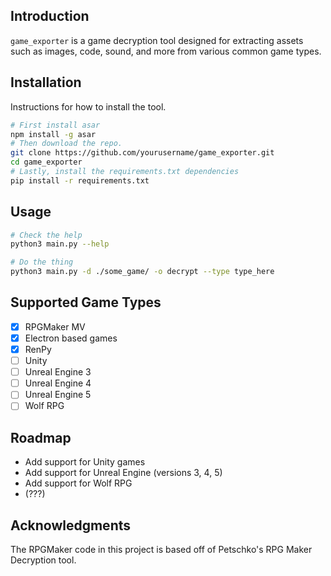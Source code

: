 
## Introduction
`game_exporter` is a game decryption tool designed for extracting assets such as images, code, sound, and more from various common game types.

## Installation
Instructions for how to install the tool.

```bash
# First install asar
npm install -g asar
# Then download the repo.
git clone https://github.com/yourusername/game_exporter.git
cd game_exporter
# Lastly, install the requirements.txt dependencies
pip install -r requirements.txt
```

## Usage

```bash
# Check the help
python3 main.py --help

# Do the thing
python3 main.py -d ./some_game/ -o decrypt --type type_here
```

## Supported Game Types

- [x] RPGMaker MV
- [x] Electron based games
- [x] RenPy
- [ ] Unity
- [ ] Unreal Engine 3
- [ ] Unreal Engine 4
- [ ] Unreal Engine 5
- [ ] Wolf RPG

## Roadmap

- Add support for Unity games
- Add support for Unreal Engine (versions 3, 4, 5)
- Add support for Wolf RPG
- (???)

## Acknowledgments

The RPGMaker code in this project is based off of Petschko's RPG Maker Decryption tool.

